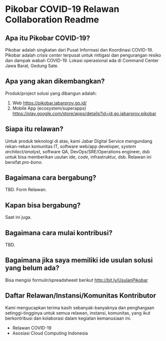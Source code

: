 # Pikobar COVID-19 Relawan Collaboration Readme

## Apa itu Pikobar COVID-19?
Pikobar adalah singkatan dari Pusat Informasi dan Koordinasi COVID-19. Pikobar adalah _crisis center_ terpusat untuk mitigasi dan pengurangan resiko dan dampak wabah COVID-19. Lokasi operasional ada di Command Center Jawa Barat, Gedung Sate.

## Apa yang akan dikembangkan?
Produk/project solusi yang dibangun adalah:
1. Web https://pikobar.jabarprov.go.id/
2. Mobile App (ecosystem/superapps) https://play.google.com/store/apps/details?id=id.go.jabarprov.pikobar

## Siapa itu relawan?
Untuk produk teknologi di atas, kami Jabar Digital Service mengundang rekan-rekan komunitas IT, software web/app developer, _system architect/analyst_, software QA, DevOps/SRE/Operations engineer, dsb untuk bisa memberikan usulan ide, _code_, infrastruktur, dsb. Relawan ini bersifat _pro-bono_.

## Bagaimana cara bergabung?
TBD. Form Relawan.

## Kapan bisa bergabung?
Saat ini juga.

## Bagaimana cara mulai kontribusi?
TBD.

## Bagaimana jika saya memiliki ide usulan solusi yang belum ada?
Bisa mengisi formulir/spreadsheeet berikut http://bit.ly/UsulanPikobar

## Daftar Relawan/Instansi/Komunitas Kontributor
Kami mengucapkan terima kasih sebanyak-banyaknya dan penghargaan setinggi-tingginya untuk semua relawan, instansi, komunitas, yang ikut berkontribusi dan kolaborasi dalam kegiatan kemanusiaan ini.
- Relawan COVID-19
- Asosiasi Cloud Computing Indonesia 
